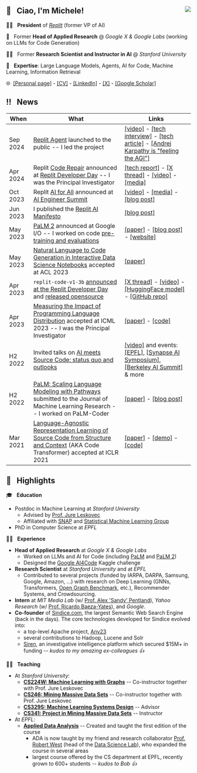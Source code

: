 ## 👋  &nbsp; Ciao, I'm Michele! <img align="right" src="https://komarev.com/ghpvc/?username=pirroh" />
👨‍💻 &nbsp; **President** of [*Replit*](https://replit.com) (former VP of AI)

🔬 &nbsp; Former **Head of Applied Research** @ *Google X & Google Labs* (working on LLMs for Code Generation)

:man_teacher: &nbsp; Former **Research Scientist and Instructor in AI** @ *Stanford University*

🧐 &nbsp; **Expertise**: Large Language Models, Agents, AI for Code, Machine Learning, Information Retrieval

🌐&nbsp;
[[Personal page]](https://pirroh.fyi) - 
[[CV]](https://docs.google.com/viewer?url=https://github.com/pirroh/pirroh/raw/main/CV-MCatasta.pdf) -
[[LinkedIn]](https://linkedin.com/in/pirroh) -
[[X]](https://x.com/pirroh) -
[[Google Scholar]](https://scholar.google.com/citations?user=ZxfOSWMAAAAJ&hl=en&oi=ao)

## :bangbang: &nbsp; News
| When | What | Links |
| --- | --- | --- |
| Sep 2024 | [Replit Agent](https://blog.replit.com/introducing-replit-agent) launched to the public -- I led the project | [[video]](https://www.youtube.com/watch?v=IYiVPrxY8-Y) - [[tech interview]](https://www.youtube.com/watch?v=ViykMqljjxU) - [[tech article]](https://www.langchain.com/breakoutagents/replit) - [[Andrej Karpathy is "feeling the AGI"]](https://x.com/karpathy/status/1831776835388285347) |
| Apr 2024 | Replit [Code Repair](https://blog.replit.com/code-repair) announced at [Replit Developer Day](https://blog.replit.com/devday-recap) -- I was the Principal Investigator | [[tech report]](https://blog.replit.com/code-repair) - [[X thread]](https://x.com/pirroh/status/1775327316157358564) - [[video]](https://www.youtube.com/watch?v=T6R9nx89bY4&t=1664s) - [[media]](https://www.semafor.com/article/04/02/2024/replit-launches-new-product-in-race-for-ai-coding-assistants) |
| Oct 2023 | Replit [AI for All](https://blog.replit.com/ai4all) announced at [AI Engineer Summit](https://www.ai.engineer/summit/2023) | [[video]](https://www.ai.engineer/summit/2023/schedule/building-ai-for-all) - [[media]](https://venturebeat.com/programming-development/replit-brings-open-source-ai-developer-tools-to-all-users/) - [[blog post]](https://blog.replit.com/ai4all) |
| Jun 2023 | I published the [Replit AI Manifesto](https://blog.replit.com/replit-ai-manifesto) | [[blog post]](https://blog.replit.com/replit-ai-manifesto) |
| May 2023 | [PaLM 2](https://ai.google/discover/palm2) announced at Google I/O -- I worked on code [pre-training and evaluations](https://arxiv.org/abs/2305.10403) | [[paper]](https://arxiv.org/abs/2305.10403) - [[blog post]](https://blog.google/technology/ai/google-palm-2-ai-large-language-model/) - [[website]](https://ai.google/discover/palm2) |
| May 2023 | [Natural Language to Code Generation in Interactive Data Science Notebooks](https://arxiv.org/abs/2212.09248) accepted at ACL 2023 | [[paper]](https://arxiv.org/abs/2212.09248) |
| Apr 2023 | `replit-code-v1-3b` [announced at the Replit Developer Day](https://youtu.be/7TCqGslll-4?t=2988) and [released opensource](https://huggingface.co/replit/replit-code-v1-3b) | [[X thread]](https://x.com/pirroh/status/1653586734641471490?s=20) - [[video]](https://youtu.be/7TCqGslll-4?t=2988) - [[HuggingFace model]](https://huggingface.co/replit/replit-code-v1-3b) - [[GitHub repo]](https://github.com/replit/ReplitLM) |
| Apr 2023 | [Measuring the Impact of Programming Language Distribution](https://arxiv.org/abs/2302.01973) accepted at ICML 2023 -- I was the Principal Investigator | [[paper]](https://arxiv.org/abs/2302.01973) - [[code]](https://github.com/google-research/babelcode) |
| H2 2022 | Invited talks on [AI meets Source Code: status quo and outlooks](https://www.youtube.com/watch?v=nF1NuTQ8aH4) | [[video]](https://www.youtube.com/watch?v=nF1NuTQ8aH4) and events: [[EPFL]](https://memento.epfl.ch/event/ai-meets-source-code-status-quo-and-outlooks/), [[Synapse AI Symposium]](https://synapsesymposium.ai/), [[Berkeley AI Summit]](https://www.berkeleyhaasaisummit.com/) & more |
| H2 2022 | [PaLM: Scaling Language Modeling with Pathways](https://jmlr.org/papers/volume24/22-1144/22-1144.pdf) submitted to the Journal of Machine Learning Research -- I worked on PaLM-Coder | [[paper]](https://jmlr.org/papers/volume24/22-1144/22-1144.pdf) - [[blog post]](https://ai.googleblog.com/2022/04/pathways-language-model-palm-scaling-to.html) |
| Mar 2021 | [Language-Agnostic Representation Learning of Source Code from Structure and Context](https://arxiv.org/pdf/2103.11318.pdf) (AKA Code Transformer) accepted at ICLR 2021 | [[paper]](https://arxiv.org/abs/2103.11318) - [[demo]](https://www.code-transformer.org) - [[code]](https://github.com/danielzuegner/code-transformer) |

## :flashlight: &nbsp; Highlights	
:mortar_board: &nbsp; **Education**
* Postdoc in Machine Learning at *Stanford University*
  * Advised by [Prof. Jure Leskovec](https://cs.stanford.edu/people/jure/)
  * Affiliated with [SNAP](http://snap.stanford.edu) and [Statistical Machine Learning Group](http://statsml.stanford.edu)
* PhD in Computer Science at *EPFL*

:man_technologist: &nbsp; **Experience**
* **Head of Applied Research** at *Google X & Google Labs*
  * Worked on LLMs and AI for Code (including [PaLM](https://ai.googleblog.com/2022/04/pathways-language-model-palm-scaling-to.html) and [PaLM 2](https://blog.google/technology/ai/google-palm-2-ai-large-language-model/))
  * Designed the [Google AI4Code](https://www.kaggle.com/competitions/AI4Code) Kaggle challenge
* **Research Scientist** at *Stanford University* and at *EPFL*
  * Contributed to several projects (funded by IARPA, DARPA, Samsung, Google, Amazon, ...) with research on Deep Learning (GNNs, Transformers, [Open Graph Benchmark](https://ogb.stanford.edu), etc.), Recommender Systems, and Crowdsourcing.
* **Intern** at *MIT Media Lab* (w/ [Prof. Alex 'Sandy' Pentland](https://www.media.mit.edu/people/sandy/overview/)), *Yahoo Research* (w/ [Prof. Ricardo Baeza-Yates](http://www.baeza.cl)), and *Google*.
* **Co-founder** of [Sindice.com](http://sindice.com), the largest Semantic Web Search Engine (back in the days). The core technologies developed for Sindice evolved into:
  * a top-level Apache project, [Any23](https://any23.apache.org/index.html)
  * several contributions to Hadoop, Lucene and Solr
  * [Siren](https://siren.io), an investigative intelligence platform which secured $15M+ in funding -- _kudos to my amazing ex-colleagues :+1:_

:man_teacher: &nbsp; **Teaching**
* At *Stanford University*:
  * [**CS224W: Machine Learning with Graphs**](https://cs224w.stanford.edu) -- Co-instructor together with Prof. Jure Leskovec
  * [**CS246: Mining Massive Data Sets**](https://cs246.stanford.edu) -- Co-instructor together with Prof. Jure Leskovec
  * [**CS329S: Machine Learning Systems Design**](https://cs329s.stanford.edu) -- Advisor
  * [**CS341: Project in Mining Massive Data Sets**](https://cs341.stanford.edu) -- Instructor
* At *EPFL*:
  * [**Applied Data Analysis**](https://ada.epfl.ch) -- Created and taught the first edition of the course
    * ADA is now taught by my friend and research collaborator [Prof. Robert West](https://dlab.epfl.ch/people/west/) (head of the [Data Science Lab](https://dlab.epfl.ch)), who expanded the course in several areas
    * largest course offered by the CS department at EPFL, recently grown to 600+ students -- _kudos to Bob :+1:_
